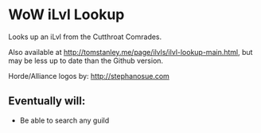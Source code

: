# WoW iLvl Lookup
Looks up an iLvl from the Cutthroat Comrades.

Also available at http://tomstanley.me/page/ilvls/ilvl-lookup-main.html, but may be less up to date than the Github version.

Horde/Alliance logos by: http://stephanosue.com

## Eventually will:

- Be able to search any guild
